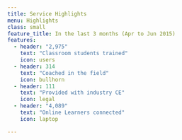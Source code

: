 ```yaml
---
title: Service Highlights
menu: Highlights
class: small
feature_title: In the last 3 months (Apr to Jun 2015)
features:
  - header: "2,975"
    text: "Classroom students trained"
    icon: users
  - header: 314
    text: "Coached in the field"
    icon: bullhorn
  - header: 111
    text: "Provided with industry CE"
    icon: legal
  - header: "4,089"
    text: "Online Learners connected"
    icon: laptop

---
```

